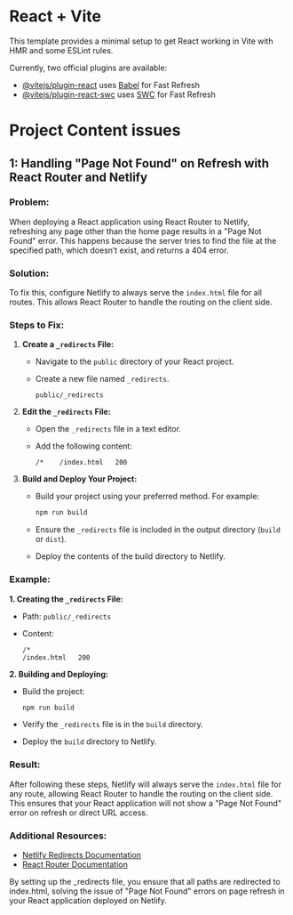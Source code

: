 # React + Vite

This template provides a minimal setup to get React working in Vite with HMR and some ESLint rules.

Currently, two official plugins are available:

- [@vitejs/plugin-react](https://github.com/vitejs/vite-plugin-react/blob/main/packages/plugin-react/README.md) uses [Babel](https://babeljs.io/) for Fast Refresh
- [@vitejs/plugin-react-swc](https://github.com/vitejs/vite-plugin-react-swc) uses [SWC](https://swc.rs/) for Fast Refresh

# Project Content issues

## 1: Handling "Page Not Found" on Refresh with React Router and Netlify

### Problem:
When deploying a React application using React Router to Netlify, refreshing any page other than the home page results in a "Page Not Found" error. This happens because the server tries to find the file at the specified path, which doesn’t exist, and returns a 404 error.

### Solution:
To fix this, configure Netlify to always serve the `index.html` file for all routes. This allows React Router to handle the routing on the client side.

### Steps to Fix:

1. **Create a `_redirects` File:**
   - Navigate to the `public` directory of your React project.
   - Create a new file named `_redirects`.
   
     ```plaintext
     public/_redirects
     ```

2. **Edit the `_redirects` File:**
   - Open the `_redirects` file in a text editor.
   - Add the following content:
     
     ```plaintext
     /*    /index.html   200
     ```

3. **Build and Deploy Your Project:**
   - Build your project using your preferred method. For example:
     
     ```bash
     npm run build
     ```
   - Ensure the `_redirects` file is included in the output directory (`build` or `dist`).
   - Deploy the contents of the build directory to Netlify.

### Example:

**1. Creating the `_redirects` File:**
   - Path: `public/_redirects`
   - Content:
     
     ```plaintext
     /*
     /index.html   200
     ```

**2. Building and Deploying:**
   - Build the project:
     
     ```bash
     npm run build
     ```
   - Verify the `_redirects` file is in the `build` directory.
   - Deploy the `build` directory to Netlify.

### Result:
After following these steps, Netlify will always serve the `index.html` file for any route, allowing React Router to handle the routing on the client side. This ensures that your React application will not show a "Page Not Found" error on refresh or direct URL access.

### Additional Resources:

- [Netlify Redirects Documentation](https://docs.netlify.com/routing/redirects/)
- [React Router Documentation](https://reactrouter.com/web/guides/quick-start)

By setting up the _redirects file, you ensure that all paths are redirected to index.html, solving the issue of "Page Not Found" errors on page refresh in your React application deployed on Netlify.
